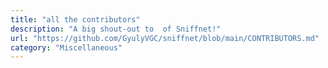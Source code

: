 ```yaml
---
title: "all the contributors"
description: "A big shout-out to  of Sniffnet!"
url: "https://github.com/GyulyVGC/sniffnet/blob/main/CONTRIBUTORS.md"
category: "Miscellaneous"
---
```

